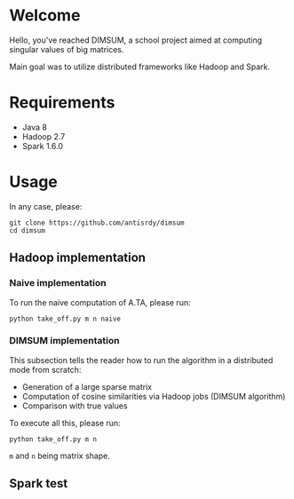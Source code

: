 # Welcome
Hello, you've reached DIMSUM, a school project aimed at computing singular values of big matrices.

Main goal was to utilize distributed frameworks like Hadoop and Spark.

# Requirements
- Java 8
- Hadoop 2.7
- Spark 1.6.0

# Usage
In any case, please:
~~~
git clone https://github.com/antisrdy/dimsum
cd dimsum
~~~
## Hadoop implementation
### Naive implementation
To run the naive computation of A.TA, please run:
~~~
python take_off.py m n naive
~~~
### DIMSUM implementation
This subsection tells the reader how to run the algorithm in a distributed mode from scratch:
- Generation of a large sparse matrix
- Computation of cosine similarities via Hadoop jobs (DIMSUM algorithm)
- Comparison with true values

To execute all this, please run:
~~~
python take_off.py m n
~~~
`m` and `n` being matrix shape.
## Spark test
